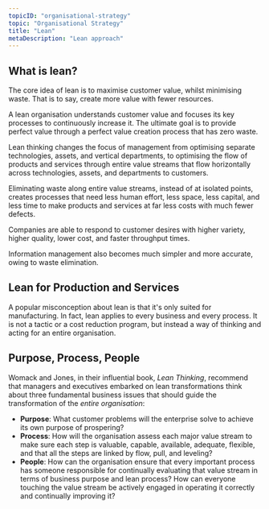 ```yaml
---
topicID: "organisational-strategy"
topic: "Organisational Strategy"
title: "Lean"
metaDescription: "Lean approach"
---
```


## What is lean?

The core idea of lean is to maximise customer value, whilst minimising waste. That is to say, create more value with fewer resources.

A lean organisation understands customer value and focuses its key processes to continuously increase it. The ultimate goal is to provide perfect value through a perfect value creation process that has zero waste.

Lean thinking changes the focus of management from optimising separate technologies, assets, and vertical departments, to optimising the flow of products and services through entire value streams that flow horizontally across technologies, assets, and departments to customers.

Eliminating waste along entire value streams, instead of at isolated points, creates processes that need less human effort, less space, less capital, and less time to make products and services at far less costs with much fewer defects.

Companies are able to respond to customer desires with higher variety, higher quality, lower cost, and faster throughput times.

Information management also becomes much simpler and more accurate, owing to waste elimination.

## Lean for Production and Services

A popular misconception about lean is that it's only suited for manufacturing. In fact, lean applies to every business and every process. It is not a tactic or a cost reduction program, but instead a way of thinking and acting for an entire organisation.

## Purpose, Process, People

Womack and Jones, in their influential book, *Lean Thinking*, recommend that managers and executives embarked on lean transformations think about three fundamental business issues that should guide the transformation of the *entire organisation*:

- **Purpose**: What customer problems will the enterprise solve to achieve its own purpose of prospering?
- **Process**: How will the organisation assess each major value stream to make sure each step is valuable, capable, available, adequate, flexible, and that all the steps are linked by flow, pull, and leveling?
- **People**: How can the organisation ensure that every important process has someone responsible for continually evaluating that value stream in terms of business purpose and lean process? How can everyone touching the value stream be actively engaged in operating it correctly and continually improving it?
